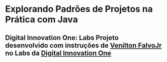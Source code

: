 # Explorando Padrões de Projetos na Prática com Java  
## Digital Innovation One: Labs  Projeto desenvolvido com instruções de [Venilton FalvoJr](https://github.com/falvojr) no Labs da [Digital Innovation One](https://www.dio.me/)
